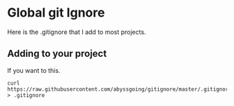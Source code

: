 # Global git Ignore
Here is the .gitignore that I add to most projects.

## Adding to your project
If you want to this.
```
curl https://raw.githubusercontent.com/abyssgoing/gitignore/master/.gitignore > .gitignore
```
